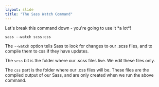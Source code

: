 ```yaml
---
layout: slide
title: "The Sass Watch Command"
---
```


<div class="left-align">
  <p>Let's break this command down - you're going to use it *a lot*!</p>
  <pre><code class="sass css">sass --watch scss:css</code></pre>
  <p class="fragment">The <code class="pink">--watch</code> option tells Sass to look for changes to our .scss files, and to compile them to css if they have updates.</p>
  <p class="fragment">The <code class="pink">scss</code> bit is the folder where our .scss files live. We edit these files only.</p>
  <p class="fragment">The <code class="pink">css</code> part is the folder where our .css files will be. These files are the compiled output of our Sass, and are only created when we run the above command.</p>
</div>
